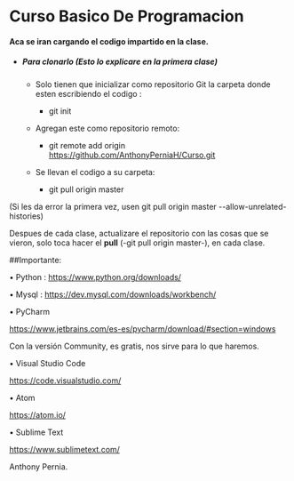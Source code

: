 # Curso Basico De Programacion

#### Aca se iran cargando el codigo impartido en la clase.

- ##### Para clonarlo (Esto lo explicare en la primera clase)

	- Solo tienen que inicializar como repositorio Git la carpeta donde esten escribiendo el codigo :
		- git init

	- Agregan este como repositorio remoto:
		- git remote add origin https://github.com/AnthonyPerniaH/Curso.git
		
	- Se llevan el codigo a su carpeta:
		- git pull origin master

(Si les da error la primera vez, usen git pull origin master --allow-unrelated-histories)

Despues de cada clase, actualizare el repositorio con las cosas que se vieron, solo toca hacer el **pull** (-git pull origin master-),  en cada clase.

##Importante:

•	Python : https://www.python.org/downloads/

•	Mysql : https://dev.mysql.com/downloads/workbench/

•	PyCharm 

https://www.jetbrains.com/es-es/pycharm/download/#section=windows

Con la versión Community, es gratis, nos sirve para lo que haremos.

•	Visual Studio Code

https://code.visualstudio.com/

•	Atom

https://atom.io/

•	Sublime Text

https://www.sublimetext.com/

Anthony Pernia.

